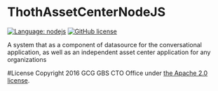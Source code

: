 # ThothAssetCenterNodeJS
[![Language: nodejs](https://img.shields.io/badge/nodejs-6.9.1-orange.svg?style=flat)](https://nodejs.org)
[![GitHub license](https://img.shields.io/badge/license-Apache%202-blue.svg)](https://raw.githubusercontent.com/CognitiveBuild/ChameleonNodeJS/master/LICENSE)

A system that as a component of datasource for the conversational application, as well as an independent asset center application for any organizations

#License
Copyright 2016 GCG GBS CTO Office under [the Apache 2.0 license](LICENSE).
